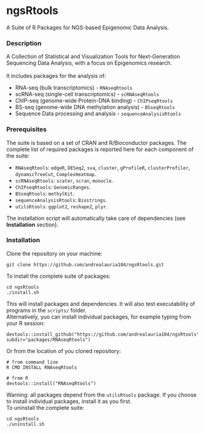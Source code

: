 # ngsRtools
A Suite of R Packages for NGS-based Epigenomic Data Analysis.

### Description
A Collection of Statistical and Visualization Tools for Next-Generation Sequencing Data Analysis, with a focus on Epigenomics research.<br/> 
<br/>
It includes packages for the analysis of:<br/>

- RNA-seq (bulk transcriptomics) - `RNAseqRtools` <br/>
- scRNA-seq (single-cell transcriptomics) - `scRNAseqRtools` <br/>
- ChIP-seq (genome-wide Protein-DNA binding) - `ChIPseqRtools` <br/>
- BS-seq (genome-wide DNA methylation analysis) - `BSseqRtools` <br/>
- Sequence Data processing and analysis - `sequenceAnalysisRtools` <br/>

### Prerequisites
The suite is based on a set of CRAN and R/Bioconductor packages. The complete list of 
required packages is reported here for each component of the suite:<br/>

- `RNAseqRtools`: `edgeR`, `DESeq2`, `sva`, `cluster`, `gProfileR`, `clusterProfiler`, `dynamicTreeCut`, `ComplexHeatmap`.<br/>
- `scRNAseqRtools`: `scater`, `scran`, `monocle`.<br/>
- `ChIPseqRtools`: `GenomicRanges`. <br/>
- `BSseqRtools`: `methylKit`. <br/>
- `sequenceAnalysisRtools`: `Biostrings`. <br/>
- `utilsRtools`: `ggplot2`, `reshape2`, `plyr`. <br/>

The installation script will automatically take care of dependencies (see **Installation** section).

### Installation
Clone the repository on your machine:
```
git clone https://github.com/andrealauria104/ngsRtools.git
```
To install the complete suite of packages:
```
cd ngsRtools
./install.sh
```
This will install packages and dependencies. It will also test executability of programs in the `scripts/` folder.<br/>
Alternatively, yuo can install individual packages, for example typing from your R session:
```
devtools::install_github("https://github.com/andrealauria104/ngsRtools", subdir="packages/RNAseqRtools")
```
Or from the location of you cloned repository: 
```
# from command line
R CMD INSTALL RNAseqRtools

# from R
devtools::install("RNAseqRtools")
```
Warning: all packages depend from the `utilsRtools` package. If you choose to install individual packages, install it as you first.<br/> 
To uninstall the complete suite:
```
cd ngsRtools
./uninstall.sh
```

